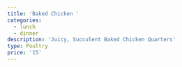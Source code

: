 ```yaml
---
title: 'Baked Chicken '
categories:
  - lunch
  - dinner
description: 'Juicy, Succulent Baked Chicken Quarters'
type: Poultry
price: '15'
---
```


